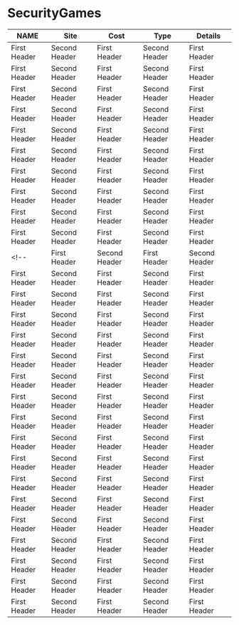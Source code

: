 # SecurityGames
| NAME  | Site | Cost  | Type | Details  |
| ------------- | ------------- | ------------- | ------------- | ------------- |
| First Header  | Second Header | First Header  | Second Header | First Header  |
| First Header  | Second Header | First Header  | Second Header | First Header  |
| First Header  | Second Header | First Header  | Second Header | First Header  |
| First Header  | Second Header | First Header  | Second Header | First Header  |
| First Header  | Second Header | First Header  | Second Header | First Header  |
| First Header  | Second Header | First Header  | Second Header | First Header  |
| First Header  | Second Header | First Header  | Second Header | First Header  |
| First Header  | Second Header | First Header  | Second Header | First Header  |
| First Header  | Second Header | First Header  | Second Header | First Header  |
| First Header  | Second Header | First Header  | Second Header | First Header  |
<!--| First Header  | Second Header | First Header  | Second Header | First Header  |
| First Header  | Second Header | First Header  | Second Header | First Header  |
| First Header  | Second Header | First Header  | Second Header | First Header  |
| First Header  | Second Header | First Header  | Second Header | First Header  |
| First Header  | Second Header | First Header  | Second Header | First Header  |
| First Header  | Second Header | First Header  | Second Header | First Header  |
| First Header  | Second Header | First Header  | Second Header | First Header  |
| First Header  | Second Header | First Header  | Second Header | First Header  |
| First Header  | Second Header | First Header  | Second Header | First Header  |
| First Header  | Second Header | First Header  | Second Header | First Header  |
| First Header  | Second Header | First Header  | Second Header | First Header  |
| First Header  | Second Header | First Header  | Second Header | First Header  |
| First Header  | Second Header | First Header  | Second Header | First Header  |
| First Header  | Second Header | First Header  | Second Header | First Header  |
| First Header  | Second Header | First Header  | Second Header | First Header  |
| First Header  | Second Header | First Header  | Second Header | First Header  |
| First Header  | Second Header | First Header  | Second Header | First Header  |
| First Header  | Second Header | First Header  | Second Header | First Header  |-->
